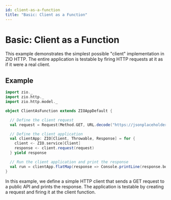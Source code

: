 ```yaml
---
id: client-as-a-function
title: "Basic: Client as a Function"
---
```


# Basic: Client as a Function

This example demonstrates the simplest possible "client" implementation in ZIO HTTP. The entire application is testable by firing HTTP requests at it as if it were a real client.

## Example

```scala mdoc:compile
import zio._
import zio.http._
import zio.http.model._

object ClientAsFunction extends ZIOAppDefault {

  // Define the client request
  val request = Request(Method.GET, URL.decode("https://jsonplaceholder.typicode.com/todos/1").toOption.get)

  // Define the client application
  val clientApp: ZIO[Client, Throwable, Response] = for {
    client <- ZIO.service[Client]
    response <- client.request(request)
  } yield response

  // Run the client application and print the response
  val run = clientApp.flatMap(response => Console.printLine(response.body.asString)).provide(Client.default)
}
```
In this example, we define a simple HTTP client that sends a GET request to a public API and prints the response. The application is testable by creating a request and firing it at the client function.


